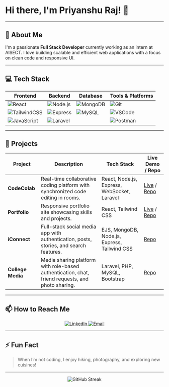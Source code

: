 # Hi there, I'm Priyanshu Raj! 👋

---

## 🚀 About Me

I'm a passionate **Full Stack Developer** currently working as an intern at AISECT. I love building scalable and efficient web applications with a focus on clean code and responsive UI.

---

## 💻 Tech Stack

| Frontend                                                                                  | Backend                                                                                  | Database                                                                                           | Tools & Platforms                                                                                              |
|-------------------------------------------------------------------------------------------|-------------------------------------------------------------------------------------------|----------------------------------------------------------------------------------------------------|-----------------------------------------------------------------------------------------------------------------|
| ![React](https://img.shields.io/badge/-React-61DAFB?logo=react&logoColor=black&style=flat-square)         | ![Node.js](https://img.shields.io/badge/-Node.js-339933?logo=node.js&logoColor=white&style=flat-square)       | ![MongoDB](https://img.shields.io/badge/-MongoDB-47A248?logo=mongodb&logoColor=white&style=flat-square)  | ![Git](https://img.shields.io/badge/-Git-F05032?logo=git&logoColor=white&style=flat-square)                    |
| ![TailwindCSS](https://img.shields.io/badge/-TailwindCSS-06B6D4?logo=tailwind-css&logoColor=white&style=flat-square) | ![Express](https://img.shields.io/badge/-Express-000000?logo=express&logoColor=white&style=flat-square)       | ![MySQL](https://img.shields.io/badge/-MySQL-4479A1?logo=mysql&logoColor=white&style=flat-square)       | ![VSCode](https://img.shields.io/badge/-VSCode-0078D7?logo=visual-studio-code&logoColor=white&style=flat-square) |
| ![JavaScript](https://img.shields.io/badge/-JavaScript-F7DF1E?logo=javascript&logoColor=black&style=flat-square)     | ![Laravel](https://img.shields.io/badge/-Laravel-FF2D20?logo=laravel&logoColor=white&style=flat-square)       |                                                                                                    | ![Postman](https://img.shields.io/badge/-Postman-FF6C37?logo=postman&logoColor=white&style=flat-square)        |

---

## 🌟 Projects

| Project        | Description                                                                                      | Tech Stack                                       | Live Demo / Repo                                                  |
|----------------|--------------------------------------------------------------------------------------------------|--------------------------------------------------|-------------------------------------------------------------------|
| **CodeColab**   | Real-time collaborative coding platform with synchronized code editing in rooms.                 | React, Node.js, Express, WebSocket, Laravel      | [Live](https://codecolab-08ca.onrender.com/) / [Repo](https://github.com/Priyanshu6055/codecolab) |
| **Portfolio**   | Responsive portfolio site showcasing skills and projects.                                        | React, Tailwind CSS                              | [Live](https://priyanshu-raj-website-6055.vercel.app/) / [Repo](https://github.com/Priyanshu6055/priyanshu-raj-website-6055) |
| **iConnect**    | Full-stack social media app with authentication, posts, stories, and search features.           | EJS, MongoDB, Node.js, Express, Tailwind CSS     | [Repo](https://github.com/Priyanshu6055/iConnect)                                     |
| **College Media** | Media sharing platform with role-based authentication, chat, friend requests, and photo sharing. | Laravel, PHP, MySQL, Bootstrap                   | [Repo](https://github.com/Priyanshu6055/College-Media)                                  |


---

## 📫 How to Reach Me

<p align="center">
  <a href="https://www.linkedin.com/in/priyanshu6055/" target="_blank">
    <img src="https://img.shields.io/badge/-LinkedIn-0077B5?logo=linkedin&logoColor=white&style=for-the-badge" alt="LinkedIn"/>
  </a>
  <a href="mailto:priyanshu6055@gmail.com" target="_blank">
    <img src="https://img.shields.io/badge/-Email-D14836?logo=gmail&logoColor=white&style=for-the-badge" alt="Email"/>
  </a>
</p>

---

## ⚡ Fun Fact

> When I’m not coding, I enjoy hiking, photography, and exploring new cuisines!  

---

<p align="center">
  <img src="https://github-readme-streak-stats.herokuapp.com/?user=Priyanshu6055&theme=dark&hide_border=true" alt="GitHub Streak"/>
</p>
